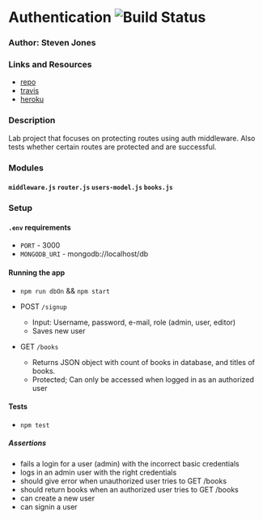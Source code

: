 # Authentication ![Build Status](https://travis-ci.org/colosrjones-401d4/lab-11.svg?branch=master)

### Author: Steven Jones

### Links and Resources
* [repo](https://github.com/colosrjones-401d4/lab-11/pull/1)
* [travis](https://travis-ci.org/colosrjones-401d4/lab-11/builds/591799452)
* [heroku](http://heroku.com)

### Description
Lab project that focuses on protecting routes using auth middleware. Also tests whether certain routes are protected and are successful.

### Modules
#### `middleware.js` `router.js` `users-model.js` `books.js`

### Setup
#### `.env` requirements
* `PORT` - 3000
* `MONGODB_URI` - mongodb://localhost/db

#### Running the app
* `npm run dbOn` && `npm start`

* POST `/signup`
  * Input: Username, password, e-mail, role (admin, user, editor)
  * Saves new user
* GET `/books`
  * Returns JSON object with count of books in database, and titles of books.
  * Protected; Can only be accessed when logged in as an authorized user
  
#### Tests
* `npm test`

##### Assertions
* fails a login for a user (admin) with the incorrect basic credentials
* logs in an admin user with the right credentials
* should give error when unauthorized user tries to GET /books
* should return books when an authorized user tries to GET /books
* can create a new user
* can signin a user
